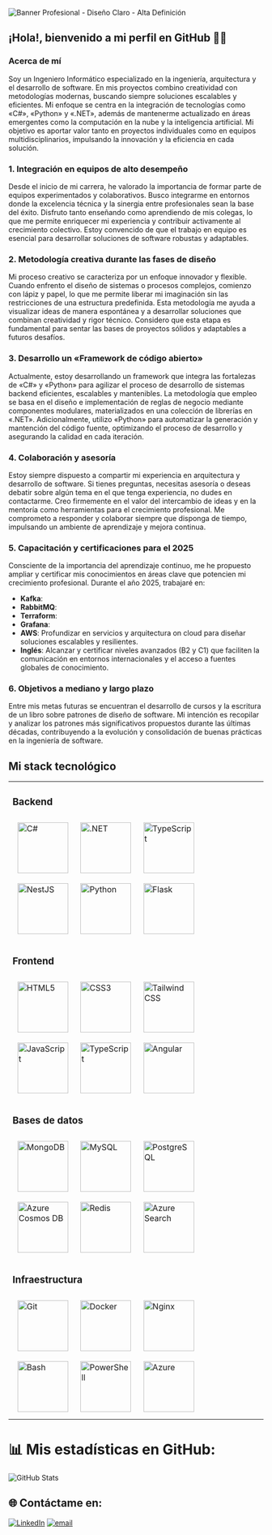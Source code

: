 ![Banner Profesional - Diseño Claro - Alta Definición](https://res.cloudinary.com/dqdvzzemd/image/upload/v1740083888/Banner_Profesional_-_Dise%C3%B1o_Claro_-_Alta_Definici%C3%B3n_mcgoiv.png)

## ¡Hola!, bienvenido a mi perfil en GitHub 👋🏻

### Acerca de mí

Soy un Ingeniero Informático especializado en la ingeniería, arquitectura y el desarrollo de software. En mis proyectos combino creatividad con metodologías modernas, buscando siempre soluciones escalables y eficientes. Mi enfoque se centra en la integración de tecnologías como «C#», «Python» y «.NET», además de mantenerme actualizado en áreas emergentes como la computación en la nube y la inteligencia artificial. Mi objetivo es aportar valor tanto en proyectos individuales como en equipos multidisciplinarios, impulsando la innovación y la eficiencia en cada solución.

### 1. Integración en equipos de alto desempeño

Desde el inicio de mi carrera, he valorado la importancia de formar parte de equipos experimentados y colaborativos. Busco integrarme en entornos donde la excelencia técnica y la sinergia entre profesionales sean la base del éxito. Disfruto tanto enseñando como aprendiendo de mis colegas, lo que me permite enriquecer mi experiencia y contribuir activamente al crecimiento colectivo. Estoy convencido de que el trabajo en equipo es esencial para desarrollar soluciones de software robustas y adaptables.

### 2. Metodología creativa durante las fases de diseño

Mi proceso creativo se caracteriza por un enfoque innovador y flexible. Cuando enfrento el diseño de sistemas o procesos complejos, comienzo con lápiz y papel, lo que me permite liberar mi imaginación sin las restricciones de una estructura predefinida. Esta metodología me ayuda a visualizar ideas de manera espontánea y a desarrollar soluciones que combinan creatividad y rigor técnico. Considero que esta etapa es fundamental para sentar las bases de proyectos sólidos y adaptables a futuros desafíos.

### 3. Desarrollo un «Framework de código abierto»

Actualmente, estoy desarrollando un framework que integra las fortalezas de «C#» y «Python» para agilizar el proceso de desarrollo de sistemas backend eficientes, escalables y mantenibles. La metodología que empleo se basa en el diseño e implementación de reglas de negocio mediante componentes modulares, materializados en una colección de librerías en «.NET». Adicionalmente, utilizo «Python» para automatizar la generación y mantención del código fuente, optimizando el proceso de desarrollo y asegurando la calidad en cada iteración.

### 4. Colaboración y asesoría

Estoy siempre dispuesto a compartir mi experiencia en arquitectura y desarrollo de software. Si tienes preguntas, necesitas asesoría o deseas debatir sobre algún tema en el que tenga experiencia, no dudes en contactarme. Creo firmemente en el valor del intercambio de ideas y en la mentoría como herramientas para el crecimiento profesional. Me comprometo a responder y colaborar siempre que disponga de tiempo, impulsando un ambiente de aprendizaje y mejora continua.

### 5. Capacitación y certificaciones para el 2025

Consciente de la importancia del aprendizaje continuo, me he propuesto ampliar y certificar mis conocimientos en áreas clave que potencien mi crecimiento profesional. Durante el año 2025, trabajaré en:

- **Kafka**: 
- **RabbitMQ**: 
- **Terraform**: 
- **Grafana**: 
- **AWS**: Profundizar en servicios y arquitectura on cloud para diseñar soluciones escalables y resilientes.
- **Inglés**: Alcanzar y certificar niveles avanzados (B2 y C1) que faciliten la comunicación en entornos internacionales y el acceso a fuentes globales de conocimiento.

### 6. Objetivos a mediano y largo plazo

Entre mis metas futuras se encuentran el desarrollo de cursos y la escritura de un libro sobre patrones de diseño de software. Mi intención es recopilar y analizar los patrones más significativos propuestos durante las últimas décadas, contribuyendo a la evolución y consolidación de buenas prácticas en la ingeniería de software.

<h2>Mi stack tecnológico</h2>
<div align="center">
  <table>
    <tr>
      <td>
        <h3>Backend</h3>
        <div>
          <!-- «C#» --> <a href="https://docs.microsoft.com/en-us/dotnet/csharp/"><img style="margin: 10px" src="https://res.cloudinary.com/dqdvzzemd/image/upload/v1740162860/1-_C_-_Tagged_q8vek6.png" alt="C#" height="100" /></a>
          <!-- «.NET» --> <a href="https://dotnet.microsoft.com/download/dotnet-framework"><img style="margin: 10px" src="https://res.cloudinary.com/dqdvzzemd/image/upload/v1740162860/2-_.NET_Platform_-_Tagged_schvq7.png" alt=".NET" height="100" /></a>
          <!-- «TypeScript» --> <a href="https://www.typescriptlang.org/"><img style="margin: 10px" src="https://res.cloudinary.com/dqdvzzemd/image/upload/v1740162860/3-_TypeScript_-_Tagged_te2g5p.png" alt="TypeScript" height="100" /></a>
          <!-- «NestJS» --> <a href="https://nestjs.com/"><img style="margin: 10px" src="https://res.cloudinary.com/dqdvzzemd/image/upload/v1740162860/4-_NestJS_-_Tagged_aezbf9.png" alt="NestJS" height="100" /></a>
          <!-- «Python» --> <a href="https://www.python.org/"><img style="margin: 10px" src="https://res.cloudinary.com/dqdvzzemd/image/upload/v1740162861/5-_Python_-_Tagged_yjj25g.png" alt="Python" height="100" /></a>
          <!-- «Flask» --> <a href="https://flask.palletsprojects.com/"><img style="margin: 10px" src="https://res.cloudinary.com/dqdvzzemd/image/upload/v1740162860/6-_Flask_-_Tagged_r5a94m.png" alt="Flask" height="100" /></a>
        </div>
      </td>
    </tr>
    <tr>
      <td>
        <h3>Frontend</h3>
        <div>
          <!-- «HTML5» --> <a href="https://en.wikipedia.org/wiki/HTML5"><img style="margin: 10px" src="https://profilinator.rishav.dev/skills-assets/html5-original-wordmark.svg" alt="HTML5" height="100" /></a>
          <!-- «CSS3» --> <a href="https://www.w3schools.com/css/"><img style="margin: 10px" src="https://profilinator.rishav.dev/skills-assets/css3-original-wordmark.svg" alt="CSS3" height="100" /></a>
          <!-- «Tailwind CSS» --> <a href="https://www.tailwindcss.com/"><img style="margin: 10px" src="https://profilinator.rishav.dev/skills-assets/tailwindcss.svg" alt="Tailwind CSS" height="100" /></a>
          <!-- «JavaScript» --> <a href="https://www.javascript.com/"><img style="margin: 10px" src="https://res.cloudinary.com/dqdvzzemd/image/upload/v1740098798/JavaScript_h918th.png" alt="JavaScript" height="100" /></a>
          <!-- «TypeScript» --> <a href="https://www.typescriptlang.org/"><img style="margin: 10px" src="https://res.cloudinary.com/dqdvzzemd/image/upload/v1740098799/TypeScript_amnuil.png" alt="TypeScript" height="100" /></a>
          <!-- «Angular» --> <a href="https://angular.io/"><img style="margin: 10px" src="https://profilinator.rishav.dev/skills-assets/angularjs-original.svg" alt="Angular" height="100" /></a>
        </div>
      </td>
    </tr>
    <tr>
      <td>
        <h3>Bases de datos</h3>
        <div>
          <!-- «MongoDB» --> <a href="https://www.mongodb.com/"><img style="margin: 10px" src="https://res.cloudinary.com/dqdvzzemd/image/upload/v1740101309/MongoDB_d7qzlu.png" alt="MongoDB" height="100" /></a>
          <!-- «MySQL» --> <a href="https://www.mysql.com/"><img style="margin: 10px" src="https://res.cloudinary.com/dqdvzzemd/image/upload/v1740099518/MySQL_zc0vj2.png" alt="MySQL" height="100" /></a>
          <!-- «PostgreSQL» --> <a href="https://www.postgresql.org/"><img style="margin: 10px" src="https://profilinator.rishav.dev/skills-assets/postgresql-original-wordmark.svg" alt="PostgreSQL" height="100" /></a>
          <!-- «Azure Cosmos DB» --> <a href="https://learn.microsoft.com/es-es/azure/cosmos-db/"><img style="margin: 10px" src="https://res.cloudinary.com/dqdvzzemd/image/upload/v1740095864/Azure_Cosmos_DB_ygbtcy.png" alt="Azure Cosmos DB" height="100" /></a>
          <!-- «Azure Cache for Redis» --> <a href="https://redis.io/"><img style="margin: 10px" src="https://res.cloudinary.com/dqdvzzemd/image/upload/v1740097402/Azure_Redis_Cache_yhvorc.png" alt="Redis" height="100" /></a>
          <!-- «Azure Search» --> <a href="https://learn.microsoft.com/es-es/azure/search/"><img style="margin: 10px" src="https://res.cloudinary.com/dqdvzzemd/image/upload/v1740095865/Azure_Search_haqmwg.png" alt="Azure Search" height="100" /></a>
        </div>
      </td>
    </tr>
    <tr>
      <td>
        <h3>Infraestructura</h3>
        <div>
          <!-- «Git» --> <a href="https://github.com/"><img style="margin: 10px" src="https://profilinator.rishav.dev/skills-assets/git-scm-icon.svg" alt="Git" height="100" /></a>
          <!-- «Docker» --> <a href="https://www.docker.com/"><img style="margin: 10px" src="https://profilinator.rishav.dev/skills-assets/docker-original-wordmark.svg" alt="Docker" height="100" /></a>
          <!-- «Nginx» --> <a href="https://www.nginx.com/"><img style="margin: 10px" src="https://profilinator.rishav.dev/skills-assets/nginx-original.svg" alt="Nginx" height="100" /></a>
          <!-- «Bash» --> <a href="https://www.gnu.org/software/bash/"><img style="margin: 10px" src="https://profilinator.rishav.dev/skills-assets/gnu_bash-icon.svg" alt="Bash" height="100" /></a>
          <!-- «PowerShell» --> <a href="https://docs.microsoft.com/en-us/powershell/"><img style="margin: 10px" src="https://profilinator.rishav.dev/skills-assets/powershell.png" alt="PowerShell" height="100" /></a>
          <!-- «Azure» --> <a href="https://azure.microsoft.com/en-in/"><img style="margin: 10px" src="https://profilinator.rishav.dev/skills-assets/microsoft_azure-icon.svg" alt="Azure" height="100" /></a>
        </div>
      </td>
    </tr>
  </table>
</div>

# 📊 Mis estadísticas en GitHub:
<div style="width: 100%;">
    <img 
        src="https://github-readme-stats.vercel.app/api/top-langs/?username=CristianRojasSoftwareDeveloper&theme=swift&hide_border=false&include_all_commits=false&count_private=false&card_width=850" 
        alt="GitHub Stats" 
        style="display: block;"
    >
</div>

## 🌐 Contáctame en:
[![LinkedIn](https://img.shields.io/badge/LinkedIn-%230077B5.svg?logo=linkedin&logoColor=white)](https://linkedin.com/in/cristian-rojas-software-engineer)
[![email](https://img.shields.io/badge/Email-D14836?logo=gmail&logoColor=white)](mailto:cristian.rojas.software.engineer@gmail.com)
